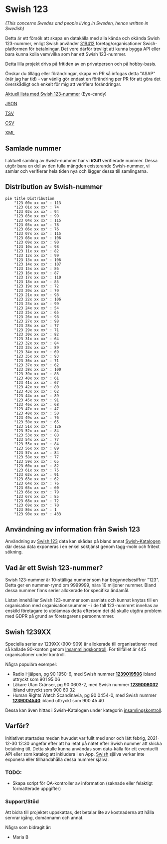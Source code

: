 # Swish 123

*(This concerns Swedes and people living in Sweden, hence written in Swedish)*

Detta är ett försök att skapa en datakälla med alla kända och okända Swish 123-nummer, enligt Swish använder [319412](https://www.swish.nu/about-swish#Swish_in_numbers) företag/organisationer Swish-platformen för betalningar. Det vore därför trevligt att kunna bygga API eller bara kunna kolla vem/vilka som har ett Swish 123-nummer.

Detta lilla projekt drivs på fritiden av en privatperson och på hobby-basis.

Önskar du tillägg eller förändringar, skapa en PR så infogas detta "ASAP" (när jag har tid) - var vänlig gör endast en förändring per PR för att göra det överskådligt och enkelt för mig att verifiera förändringar.



[Aktuell lista med Swish 123-nummer](https://github.com/cisene/swish-123/blob/master/swish-123.md) (Eye-candy)

[JSON](https://github.com/cisene/swish-123/blob/master/json/swish-123-datasource.json)

[TSV](https://github.com/cisene/swish-123/blob/master/text/swish-123-datasource.tsv)

[CSV](https://github.com/cisene/swish-123/blob/master/text/swish-123-datasource.csv)

[XML](https://github.com/cisene/swish-123/blob/master/xml-data/swish-123-datasource.xml)



## Samlade nummer

I aktuell samling av Swish-nummer har vi ***6241*** verifierade nummer. Dessa utgör bara en del av den fulla mängden existerande Swish-nummer, vi samlar och verifierar hela tiden nya och lägger dessa till samlingarna.

## Distribution av Swish-nummer

```mermaid
pie title Distribution
    "123 00x xx xx" : 113
    "123 01x xx xx" : 74
    "123 02x xx xx" : 94
    "123 03x xx xx" : 99
    "123 04x xx xx" : 115
    "123 05x xx xx" : 78
    "123 06x xx xx" : 76
    "123 07x xx xx" : 115
    "123 08x xx xx" : 106
    "123 09x xx xx" : 90
    "123 10x xx xx" : 98
    "123 11x xx xx" : 82
    "123 12x xx xx" : 99
    "123 13x xx xx" : 106
    "123 14x xx xx" : 107
    "123 15x xx xx" : 86
    "123 16x xx xx" : 87
    "123 17x xx xx" : 110
    "123 18x xx xx" : 85
    "123 19x xx xx" : 72
    "123 20x xx xx" : 70
    "123 21x xx xx" : 98
    "123 22x xx xx" : 106
    "123 23x xx xx" : 99
    "123 24x xx xx" : 54
    "123 25x xx xx" : 65
    "123 26x xx xx" : 98
    "123 27x xx xx" : 98
    "123 28x xx xx" : 77
    "123 29x xx xx" : 71
    "123 30x xx xx" : 82
    "123 31x xx xx" : 64
    "123 32x xx xx" : 84
    "123 33x xx xx" : 89
    "123 34x xx xx" : 69
    "123 35x xx xx" : 93
    "123 36x xx xx" : 71
    "123 37x xx xx" : 62
    "123 38x xx xx" : 100
    "123 39x xx xx" : 83
    "123 40x xx xx" : 61
    "123 41x xx xx" : 67
    "123 42x xx xx" : 80
    "123 43x xx xx" : 62
    "123 44x xx xx" : 89
    "123 45x xx xx" : 91
    "123 46x xx xx" : 68
    "123 47x xx xx" : 47
    "123 48x xx xx" : 50
    "123 49x xx xx" : 76
    "123 50x xx xx" : 65
    "123 51x xx xx" : 126
    "123 52x xx xx" : 84
    "123 53x xx xx" : 88
    "123 54x xx xx" : 77
    "123 55x xx xx" : 84
    "123 56x xx xx" : 89
    "123 57x xx xx" : 84
    "123 58x xx xx" : 77
    "123 59x xx xx" : 65
    "123 60x xx xx" : 82
    "123 61x xx xx" : 75
    "123 62x xx xx" : 91
    "123 63x xx xx" : 62
    "123 64x xx xx" : 76
    "123 65x xx xx" : 60
    "123 66x xx xx" : 79
    "123 67x xx xx" : 85
    "123 68x xx xx" : 72
    "123 69x xx xx" : 70
    "123 86x xx xx" : 1
    "123 90x xx xx" : 433
```

## Användning av information från Swish 123

Användning av [Swish 123](https://github.com/cisene/swish-123) data kan skådas på bland annat [Swish-Katalogen](https://b19.se/swish-katalogen/) där dessa data exponeras i en enkel söktjänst genom tagg-moln och fritext sökning.



## Vad är ett Swish 123-nummer?

Swish 123-nummer är 10-ställiga nummer som har begynnelsesiffror "123". Detta ger en nummer-rymd om 9999999, nära 10 miljoner nummer. Bland dessa nummer finns serier allokerade för specifika ändamål. 

Listan innehåller Swish 123-nummer som samlats och kunnat knytas till en organisation med organisationsnummer - i de fall 123-nummret innehas av enskild företagare to utelämnas detta eftersom det då skulle utgöra problem med GDPR på grund av företagarens personnummer.



## Swish 1239XX

Speciella serier av 1239XX (900-909) är allokerade till organisationer med så kallade 90-konton genom [Insammlingskontroll](https://www.insamlingskontroll.se/90-konto-organisationer/). För tillfället är 445 organisationer under kontroll.

Några populära exempel:

* Radio Hjälpen, pg 90 1950-6, med Swish nummer **[1239019506](https://b19.se/swish-katalogen/1239019506)** ibland uttryckt som 901 95 06
* Läkare Utan Gränser, pg 90 0603-2, med Swish nummer **[1239006032](https://b19.se/swish-katalogen/1239006032)** ibland uttryckt som 900 60 32
* Human Rights Watch Scandinavia, pg 90 0454-0, med Swish nummer **[1239004540](https://b19.se/swish-katalogen/1239004540)** ibland uttryckt som 900 45 40

Dessa kan även hittas i Swish-Katalogen under kategorin [insamlingskontroll](https://b19.se/swish-katalogen/k/insamlingskontroll).



## Varför?

Initiativet startades medan huvudet var fullt med snor och lätt febrig, 2021-12-30 12:30 ungefär efter att ha letat på nätet efter Swish nummer att skicka betalning till. Detta skulle kunna användas som data-källa för ett eventuellt API eller som katalog att inkludera i en App. [Swish](https://swish.nu/) själva verkar inte exponera eller tillhandahålla dessa nummer själva. 



### TODO:

* Skapa script för QA-kontroller av information (saknade eller felaktigt formatterade uppgifter)


### Support/Stöd

Att bidra till projektet uppskattas, det betalar lite av kostnaderna att hålla servrar igång, domännamn och annat.

Några som bidragit är:
* Maria B
